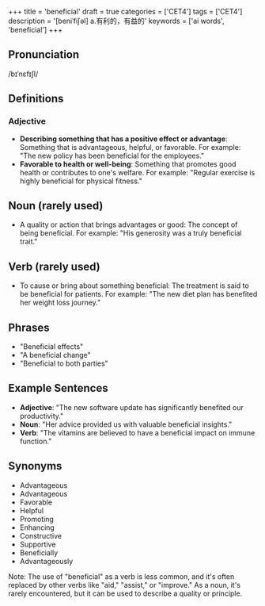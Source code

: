 +++
title = 'beneficial'
draft = true
categories = ['CET4']
tags = ['CET4']
description = '[beniˈfi∫əl] a.有利的，有益的'
keywords = ['ai words', 'beneficial']
+++

## Pronunciation
/bɪˈnɛfɪʃl/

## Definitions
### Adjective
- **Describing something that has a positive effect or advantage**: Something that is advantageous, helpful, or favorable. For example: "The new policy has been beneficial for the employees."
- **Favorable to health or well-being**: Something that promotes good health or contributes to one's welfare. For example: "Regular exercise is highly beneficial for physical fitness."

## Noun (rarely used)
- A quality or action that brings advantages or good: The concept of being beneficial. For example: "His generosity was a truly beneficial trait."

## Verb (rarely used)
- To cause or bring about something beneficial: The treatment is said to be beneficial for patients. For example: "The new diet plan has benefited her weight loss journey."

## Phrases
- "Beneficial effects"
- "A beneficial change"
- "Beneficial to both parties"

## Example Sentences
- **Adjective**: "The new software update has significantly benefited our productivity."
- **Noun**: "Her advice provided us with valuable beneficial insights."
- **Verb**: "The vitamins are believed to have a beneficial impact on immune function."

## Synonyms
- Advantageous
- Advantageous
- Favorable
- Helpful
- Promoting
- Enhancing
- Constructive
- Supportive
- Beneficially
- Advantageously

Note: The use of "beneficial" as a verb is less common, and it's often replaced by other verbs like "aid," "assist," or "improve." As a noun, it's rarely encountered, but it can be used to describe a quality or principle.
